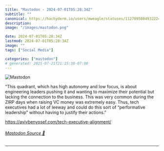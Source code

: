 ```yaml
---
title: "Mastodon - 2024-07-01T05:28:34Z"
subtitle: ""
canonical: https://hachyderm.io/users/mweagle/statuses/112709580493222468
description:
image: "/images/mastodon.png"

date: 2024-07-01T05:28:34Z
lastmod: 2024-07-01T05:28:34Z
image: ""
tags: ["Social Media"]

categories: ["mastodon"]
# generated: 2025-07-21T21:15:38-07:00
---
```

![Mastodon](/images/mastodon.png)

<p>“This quadrant, which has high autonomy and low focus, is about engineering leaders pushing it and wanting to maximize their potential but lacking the connection to the business. This was very common during the ZIRP days when raising VC money was extremely easy. Thus, tech executives had a lot of leeway and could do this sort of “performative leadership” without having to justify their actions.”</p><p><a href="https://avivbenyosef.com/tech-executive-alignment/" target="_blank" rel="nofollow noopener noreferrer" translate="no"><span class="invisible">https://</span><span class="ellipsis">avivbenyosef.com/tech-executiv</span><span class="invisible">e-alignment/</span></a></p>


###### [Mastodon Source 🐘](https://hachyderm.io/@mweagle/112709580493222468)

___
